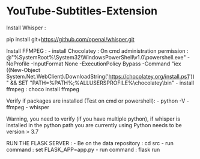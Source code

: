 # YouTube-Subtitles-Extension

Install Whisper :

pip install git+https://github.com/openai/whisper.git

Install FFMPEG :
    - install Chocolatey : On cmd administration permission : 
    @"%SystemRoot%\System32\WindowsPowerShell\v1.0\powershell.exe" -NoProfile -InputFormat None -ExecutionPolicy Bypass -Command "iex ((New-Object System.Net.WebClient).DownloadString('https://chocolatey.org/install.ps1'))" && SET "PATH=%PATH%;%ALLUSERSPROFILE%\chocolatey\bin"
    - install ffmpeg : choco install ffmpeg

Verify if packages are installed (Test on cmd or powershell):
    - python -V
    - ffmpeg
    - whisper

Warning, you need to verify (if you have multiple python), if whisper is installed in the python path you are currently using
Python needs to be version > 3.7 




RUN THE FLASK SERVER :
    - Be on the data repository : cd src
    - run command : set FLASK_APP=app.py
    - run command : flask run



 
